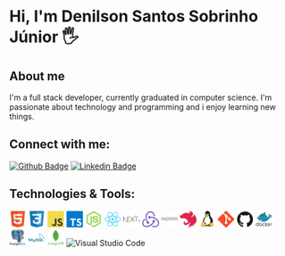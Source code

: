 # Hi, I'm Denilson Santos Sobrinho Júnior 🖐

## About me

I'm a full stack developer, currently graduated in computer science. I'm passionate about technology and programming and i enjoy learning new things.

## Connect with me:

[![Github Badge](https://img.shields.io/badge/-Github-000?style=flat-square&logo=Github&logoColor=white&link=https://github.com/denilsonssj)](https://github.com/denilsonssj)
[![Linkedin Badge](https://img.shields.io/badge/-LinkedIn-blue?style=flat-square&logo=Linkedin&logoColor=white&link=https://www.linkedin.com/in/denilsonssj/)](https://www.linkedin.com/in/denilsonssj/)

## Technologies & Tools:


<div id="languages-and-tools">
    <img src="https://raw.githubusercontent.com/devicons/devicon/master/icons/html5/html5-original.svg" alt="Javascript" width="30px" height="30px">
    <img src="https://raw.githubusercontent.com/devicons/devicon/master/icons/css3/css3-original.svg" alt="Javascript" width="30px" height="30px">
    <img src="https://raw.githubusercontent.com/devicons/devicon/master/icons/javascript/javascript-original.svg" alt="Javascript" width="30px" height="30px">
    <img src="https://raw.githubusercontent.com/devicons/devicon/master/icons/typescript/typescript-original.svg" alt="Typescript" width="30px" height="30px">
    <img src="https://raw.githubusercontent.com/devicons/devicon/master/icons/nodejs/nodejs-plain.svg" alt="Node.js" width="30px" height="30px">
    <img src="https://raw.githubusercontent.com/devicons/devicon/master/icons/react/react-original.svg" alt="React" width="30px" height="30px">
    <img src="https://raw.githubusercontent.com/devicons/devicon/master/icons/nextjs/nextjs-original-wordmark.svg" alt="Next.js" width="30px" height="30px">
    <img src="https://raw.githubusercontent.com/devicons/devicon/master/icons/redux/redux-original.svg" alt="Redux" width="30px" height="30px">
    <img src="https://raw.githubusercontent.com/devicons/devicon/master/icons/express/express-original-wordmark.svg" alt="Redux" width="30px" height="30px">
    <img src="https://raw.githubusercontent.com/devicons/devicon/master/icons/nestjs/nestjs-plain.svg" alt="Nest.js" width="30px" height="30px">
    <img src="https://raw.githubusercontent.com/devicons/devicon/master/icons/linux/linux-original.svg" alt="Linux" width="30px" height="30px">
    <img src="https://raw.githubusercontent.com/devicons/devicon/master/icons/git/git-original.svg" alt="Git" width="30px" height="30px">
    <img src="https://raw.githubusercontent.com/devicons/devicon/master/icons/github/github-original.svg" alt="Github" width="30px" height="30px">
    <img src="https://raw.githubusercontent.com/devicons/devicon/master/icons/docker/docker-original-wordmark.svg" alt="Docker" width="30px" height="30px">
    <img src="https://raw.githubusercontent.com/devicons/devicon/master/icons/postgresql/postgresql-original-wordmark.svg" alt="PostgreSQL" width="30px" height="30px">
    <img src="https://raw.githubusercontent.com/devicons/devicon/master/icons/mysql/mysql-plain-wordmark.svg" alt="MySQL" width="30px" height="30px">
    <img src="https://raw.githubusercontent.com/devicons/devicon/master/icons/mongodb/mongodb-plain-wordmark.svg" alt="MongoDB" width="30px" height="30px">
    <img src="https://upload.wikimedia.org/wikipedia/commons/9/9a/Visual_Studio_Code_1.35_icon.svg" alt="Visual Studio Code" width="30px" height="30px">
</div>
